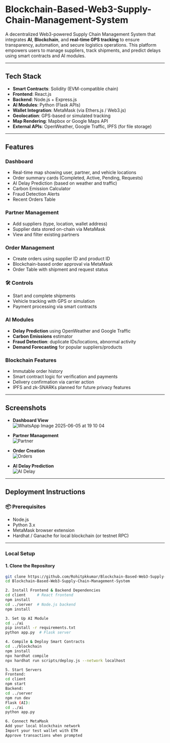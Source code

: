 # Blockchain-Based-Web3-Supply-Chain-Management-System

A decentralized Web3-powered Supply Chain Management System that integrates **AI**, **Blockchain**, and **real-time GPS tracking** to ensure transparency, automation, and secure logistics operations. This platform empowers users to manage suppliers, track shipments, and predict delays using smart contracts and AI modules.

---

## Tech Stack

- **Smart Contracts**: Solidity (EVM-compatible chain)
- **Frontend**: React.js  
- **Backend**: Node.js + Express.js  
- **AI Modules**: Python (Flask APIs)  
- **Wallet Integration**: MetaMask (via Ethers.js / Web3.js)  
- **Geolocation**: GPS-based or simulated tracking  
- **Map Rendering**: Mapbox or Google Maps API  
- **External APIs**: OpenWeather, Google Traffic, IPFS (for file storage)

---

## Features

### Dashboard
- Real-time map showing user, partner, and vehicle locations
- Order summary cards (Completed, Active, Pending, Requests)
- AI Delay Prediction (based on weather and traffic)
- Carbon Emission Calculator
- Fraud Detection Alerts
- Recent Orders Table

### Partner Management
- Add suppliers (type, location, wallet address)
- Supplier data stored on-chain via MetaMask
- View and filter existing partners

### Order Management
- Create orders using supplier ID and product ID
- Blockchain-based order approval via MetaMask
- Order Table with shipment and request status

### 🛠️ Controls
- Start and complete shipments
- Vehicle tracking with GPS or simulation
- Payment processing via smart contracts

### AI Modules
- **Delay Prediction** using OpenWeather and Google Traffic
- **Carbon Emissions** estimator
- **Fraud Detection**: duplicate IDs/locations, abnormal activity
- **Demand Forecasting** for popular suppliers/products

### Blockchain Features
- Immutable order history
- Smart contract logic for verification and payments
- Delivery confirmation via carrier action
- IPFS and zk-SNARKs planned for future privacy features

---

## Screenshots

- **Dashboard View**  
![WhatsApp Image 2025-06-05 at 19 10 04](https://github.com/user-attachments/assets/f2309051-bf18-4a04-a881-9f1fc3475695)

- **Partner Management**  
  ![Partner](assets/partners.png)

- **Order Creation**  
  ![Orders](assets/orders.png)

- **AI Delay Prediction**  
  ![AI Delay](assets/ai-delay.png)

---

## Deployment Instructions

### 📦 Prerequisites

- Node.js
- Python 3.x
- MetaMask browser extension
- Hardhat / Ganache for local blockchain (or testnet RPC)

---

### Local Setup

#### 1. Clone the Repository
```bash
git clone https://github.com/Rohitpkkumar/Blockchain-Based-Web3-Supply-Chain-Management-System.git
cd Blockchain-Based-Web3-Supply-Chain-Management-System

2. Install Frontend & Backend Dependencies
cd client     # React frontend
npm install
cd ../server  # Node.js backend
npm install

3. Set Up AI Module
cd ../ai
pip install -r requirements.txt
python app.py  # Flask server

4. Compile & Deploy Smart Contracts
cd ../blockchain
npm install
npx hardhat compile
npx hardhat run scripts/deploy.js --network localhost

5. Start Servers
Frontend:
cd client
npm start
Backend:
cd ../server
npm run dev
Flask (AI):
cd ../ai
python app.py

6. Connect MetaMask
Add your local blockchain network
Import your test wallet with ETH
Approve transactions when prompted
